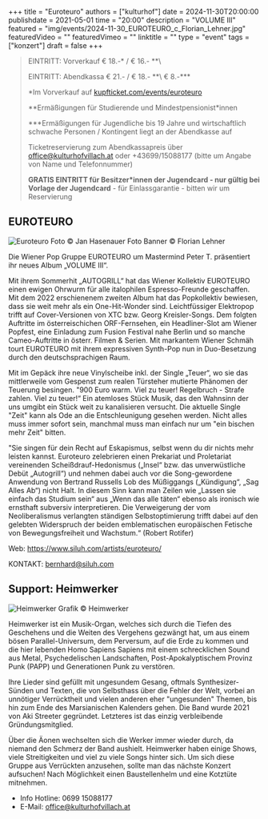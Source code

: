 +++
title = "Euroteuro"
authors = ["kulturhof"]
date = 2024-11-30T20:00:00
publishdate = 2021-05-01
time = "20:00"
description = "VOLUME III"
featured = "img/events/2024-11-30_EUROTEURO_c_Florian_Lehner.jpg"
featuredVideo = ""
featuredVimeo = ""
linktitle = ""
type = "event"
tags = ["konzert"]
draft = false
+++

> EINTRITT: Vorverkauf € 18.-\* / € 16.- *\*\
> 
> EINTRITT: Abendkassa € 21.- / € 18.- *\*\ € 8.-\*\*\*
>
> \*Im Vorverkauf auf [kupfticket.com/events/euroteuro](https://kupfticket.com/events/euroteuro)
>
> \*\*Ermäßigungen für Studierende und Mindestpensionist\*innen
> 
> \*\*\*Ermäßigungen für Jugendliche bis 19 Jahre und wirtschaftlich schwache Personen / Kontingent liegt an der Abendkasse auf
>
> Ticketreservierung zum Abendkassapreis über office@kulturhofvillach.at oder +43699/15088177 (bitte um Angabe von Name und Telefonnummer) 
>
> **GRATIS EINTRITT für Besitzer\*innen der Jugendcard - nur gültig bei Vorlage der Jugendcard** - für Einlassgarantie - bitten wir um Reservierung

## EUROTEURO

![Euroteuro](/img/events/2024-11-30_EUROTEURO2023_c_Jan_Hasenauer.png)
Foto © Jan Hasenauer
Foto Banner © Florian Lehner 

Die Wiener Pop Gruppe EUROTEURO um Mastermind Peter T. präsentiert ihr neues Album „VOLUME III“. 

Mit ihrem Sommerhit „AUTOGRILL“ hat das Wiener Kollektiv EUROTEURO einen ewigen Ohrwurm für alle italophilen Espresso-Freunde geschaffen. Mit dem 2022 erschienenem zweiten Album hat das Popkollektiv bewiesen, dass sie weit mehr als ein One-Hit-Wonder sind. Leichtfüssiger Elektropop trifft auf Cover-Versionen von XTC bzw. Georg Kreisler-Songs. Dem folgten Auftritte im österreischichen ORF-Fernsehen, ein Headliner-Slot am Wiener Popfest, eine Einladung zum Fusion Festival nahe Berlin und so manche Cameo-Auftritte in österr. Filmen & Serien. Mit markantem Wiener Schmäh tourt EUROTEURO mit ihrem expressiven Synth-Pop nun in Duo-Besetzung durch den deutschsprachigen Raum. 

Mit im Gepäck ihre neue Vinylscheibe inkl. der Single „Teuer“, wo sie das mittlerweile vom Gespenst zum realen Türsteher mutierte Phänomen der Teuerung besingen. "900 Euro warm. Viel zu teuer! Regelbruch - Strafe zahlen. Viel zu teuer!“ Ein atemloses Stück Musik, das den Wahnsinn der uns umgibt ein Stück weit zu kanalisieren versucht. Die aktuelle Single "Zeit" kann als Ode an die Entschleunigung gesehen werden. Nicht alles muss immer sofort sein, manchmal muss man einfach nur um "ein bischen mehr Zeit" bitten.

"Sie singen für dein Recht auf Eskapismus, selbst wenn du dir nichts mehr leisten kannst. Euroteuro zelebrieren einen Prekariat und Proletariat vereinenden Scheißdrauf-Hedonismus („Insel“ bzw. das unverwüstliche Debüt „Autogrill“) und nehmen dabei auch vor die Song-gewordene Anwendung von Bertrand Russells Lob des Müßiggangs („Kündigung“, „Sag Alles Ab“) nicht Halt. In diesem Sinn kann man Zeilen wie „Lassen sie einfach das Studium sein“ aus „Wenn das alle täten“ ebenso als ironisch wie ernsthaft subversiv interpretieren. Die Verweigerung der vom Neoliberalismus verlangten ständigen Selbstoptimierung trifft dabei auf den gelebten Widerspruch der beiden emblematischen europäischen Fetische von Bewegungsfreiheit und Wachstum.“ (Robert Rotifer)


Web:
https://www.siluh.com/artists/euroteuro/

KONTAKT:
bernhard@siluh.com

## Support: Heimwerker

![Heimwerker](/img/events/2024-11-30_Heimwerker.jpg)
Grafik © Heimwerker

Heimwerker ist ein Musik-Organ, welches sich durch die Tiefen des Geschehens und die Weiten des Vergehens gezwängt hat, um aus einem bösen Parallel-Universum, dem Perversum, auf die Erde zu kommen und die hier lebenden Homo Sapiens Sapiens mit einem schrecklichen Sound aus Metal, Psychedelischen Landschaften, Post-Apokalyptischem Provinz Punk (PAPP) und Generationen Punk zu verstören.

Ihre Lieder sind gefüllt mit ungesundem Gesang, oftmals Synthesizer-Sünden und Texten, die von Selbsthass über die Fehler der Welt, vorbei an unnötiger Verrücktheit und vielen anderen eher "ungesunden" Themen, bis hin zum Ende des Marsianischen Kalenders gehen. Die Band wurde 2021 von Aki Streeter gegründet. Letzteres ist das einzig verbleibende Gründungsmitglied. 

Über die Äonen wechselten sich die Werker immer wieder durch, da niemand den Schmerz der Band aushielt. Heimwerker haben einige Shows, viele Streitigkeiten und viel zu viele Songs hinter sich. Um sich diese Gruppe aus Verrückten anzusehen, sollte man das nächste Konzert aufsuchen! Nach Möglichkeit einen Baustellenhelm und eine Kotztüte mitnehmen.


- Info Hotline: 0699 15088177 
- E-Mail: office@kulturhofvillach.at
